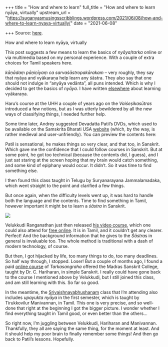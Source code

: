 +++
title = "How and where to learn"
full_title = "How and where to learn nyāya, virtually"
upstream_url = "https://suganyasmusingsscribblings.wordpress.com/2021/06/08/how-and-where-to-learn-nyaya-virtually/"
date = "2021-06-08"

+++
Source: [here](https://suganyasmusingsscribblings.wordpress.com/2021/06/08/how-and-where-to-learn-nyaya-virtually/).

How and where to learn nyāya, virtually

This post suggests a few means to learn the basics of *nyāya*/*tarka* online or via multimedia based on my personal experience. With a couple of extra choices for Tamil speakers here.

*kāṇādaṃ pāṇiṇīyaṃ ca sarvaśāstropakārakam* – very roughly, they say that nyāya and vyākaraṇa help learn any śāstra. They also say that one should not indulge in “anyāya vedānta”, all puns intended. Which is why I decided to get the basics of *nyāya*. I have written [elsewhere](https://suganyasmusingsscribblings.wordpress.com/2021/02/21/the-woes-and-joys-of-a-tamilist-reading-paṇini/) about learning vyākaraṇa.

Haru’s course at the UHH a couple of years ago on the *Vaiśeṣikasūtras* introduced a few notions, but as I was utterly bewildered by all the new ways of classifying things, I needed further help.

Some time later, Andrey suggested Devadatta Patil’s DVDs, which used to be available on the Samskrita Bharati USA [website](https://secure.samskritabharatiusa.org/np/clients/sb594/giftstore.jsp) (which, by the way, is rather medieval and user-unfriendly). You can preview the contents here:

Patil is sensational, he makes things so very clear, and that too, in Sanskrit. Which gave me the confidence that I could follow courses in Sanskrit. But at some point, he got too technical (because the contents did, I guess), and I just sat staring at the screen hoping that my brain would catch something, and some kind of epiphany would occur. It didn’t. So it was time to find something else.

I then found this class taught in Telugu by Suryanarayana Jammalamadaka, which went straight to the point and clarified a few things.

But once again, when the difficulty levels went up, it was hard to handle both the language and the contents. Time to find something in Tamil, however important it might be to learn a *śāstra* in Sanskrit.

![](https://suganyasmusingsscribblings.files.wordpress.com/2021/06/screenshot-2021-06-08-at-8.02.32-am.png?w=339)

Velukkudi Ranganathan just then released [his video course](https://velukkudidiscourses.com), which one could also attend for [free online](https://velukkudi.tv). It is in Tamil, and it couldn’t get any clearer. Perfect! And the background information that he gives to the *Śāstra*s in general is invaluable too. The whole method is traditional with a dash of modern technology, of course.

But then, I got hijacked by life, too many things to do, too many deadlines. So half way through, I stopped. Loser! But a couple of months ago, I found a paid [online course](https://www.madrassanskritcollege.edu.in/courses_page.php) of *Tarkasangraha* offered the Madras Sanskrit College, taught by Dr. C. Hariharan, in simple Sanskrit. I really could have gone back to the course I mentioned above by Velukkudi, but I still joined this class, and am still learning with this. So far so good.

In the meantime, the [Srivaishnavabhushanam](https://yathirajamedhamultiversity.net/courses/srivaishnava-bhushana-3-years/) class that I’m attending also includes *upayukta nyāya* in the first semester, which is taught by Tirukkovilur Manivannan, in Tamil. This one is very precise, and so well-done that right at the beginning I got the bigger picture. I wonder whether I find everything taught in Tamil good, or even better than the others…

So right now, I’m juggling between Velukkudi, Hariharan and Manivannan. Thankfully, they all are saying the same thing, for the moment at least. And it should help my poor brain to finally remember some things! And then go back to Patil’s lessons. Hopefully.
